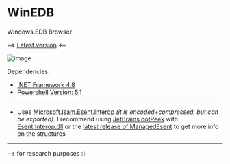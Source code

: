 # WinEDB
Windows.EDB Browser 

==> [Latest version](https://github.com/kacos2000/WinEDB/releases/latest) <==

   ![image](https://user-images.githubusercontent.com/11378310/207181709-229a4975-e492-4e9d-8ebe-8411144cad4c.png)


Dependencies: 
- [.NET Framework 4.8](https://dotnet.microsoft.com/en-us/download/dotnet-framework/net48)
- [Powershell Version:  5.1](https://docs.microsoft.com/en-us/powershell/scripting/windows-powershell/install/windows-powershell-system-requirements?view=powershell-5.1)
_______________
- Uses [Microsoft.Isam.Esent.Interop](https://github.com/microsoft/ManagedEsent) *(it is encoded+compressed, but can be exported)*. I recommend using [JetBrains dotPeek](https://www.jetbrains.com/decompiler/) with [Esent.Interop.dll](https://github.com/kacos2000/WinEDB/blob/master/Esent.Interop.dll) or the [latest release of ManagedEsent](https://github.com/microsoft/ManagedEsent/releases/latest) to get more info on the structures
_______________

--> for research purposes :) 

